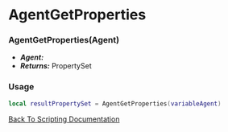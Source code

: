 # AgentGetProperties

### AgentGetProperties(Agent)
- ***Agent:*** 
- ***Returns:*** PropertySet

### Usage

```Lua
local resultPropertySet = AgentGetProperties(variableAgent)
```


[Back To Scripting Documentation](../README.md)
